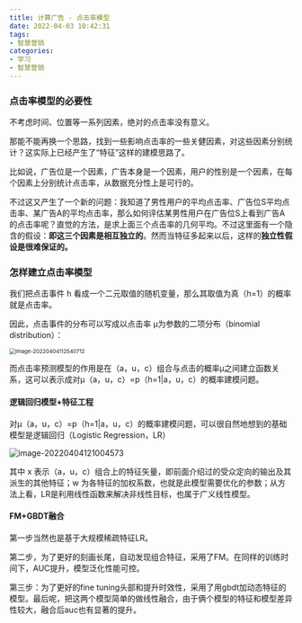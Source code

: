 ```yaml
---
title: 计算广告 - 点击率模型
date: 2022-04-03 10:42:31
tags: 
- 智慧营销
categories: 
- 学习
- 智慧营销
---
```




### 点击率模型的必要性

不考虑时间、位置等一系列因素，绝对的点击率没有意义。

那能不能再换一个思路，找到一些影响点击率的一些关健因素，对这些因素分别统计？这实际上已经产生了“特征”这样的建模思路了。

比如说，广告位是一个因素，广告本身是一个因素，用户的性别是一个因素，在每个因素上分别统计点击率，从数据充分性上是可行的。

不过这又产生了一个新的问题：我知道了男性用户的平均点击率、广告位S平均点击率、某广告A的平均点击率，那么如何评估某男性用户在广告位S上看到广告A的点击率呢？直觉的方法，是求上面三个点击率的几何平均。不过这里面有一个隐含的假设：**即这三个因素是相互独立的**。然而当特征多起来以后，这样的**独立性假设是很难保证的。**

<!-- more -->

### 怎样建立点击率模型

我们把点击事件 h 看成一个二元取值的随机变量，那么其取值为真（h=1）的概率就是点击率。

因此，点击事件的分布可以写成以点击率 µ为参数的二项分布（binomial distribution）：

<img src="https://cdn.jsdelivr.net/gh/yoon286/Pic@main/img/202204041125269.png" alt="image-20220404112540712" style="zoom:67%;" />

 而点击率预测模型的作用是在（a，u，c）组合与点击的概率µ之间建立函数关系，这可以表示成对µ（a，u，c）=p（h=1|a，u，c）的概率建模问题。

#### 逻辑回归模型+特征工程

对µ（a，u，c）=p（h=1|a，u，c）的概率建模问题，可以很自然地想到的基础模型是逻辑回归（Logistic Regression，LR）

![image-20220404121004573](https://cdn.jsdelivr.net/gh/yoon286/Pic@main/img/202204041210773.png)

其中 x 表示（a，u，c）组合上的特征矢量，即前面介绍过的受众定向的输出及其派生的其他特征；w 为各特征的加权系数，也就是此模型需要优化的参数；从方法上看，LR是利用线性函数来解决非线性目标，也属于广义线性模型。

#### FM+GBDT融合

第一步当然也是基于大规模稀疏特征LR。

第二步，为了更好的刻画长尾，自动发现组合特征，采用了FM。在同样的训练时间下，AUC提升，模型泛化性能可控。

第三步：为了更好的fine tuning头部和提升时效性，采用了用gbdt加动态特征的模型。最后呢，把这两个模型简单的做线性融合，由于俩个模型的特征和模型差异性较大，融合后auc也有显著的提升。

